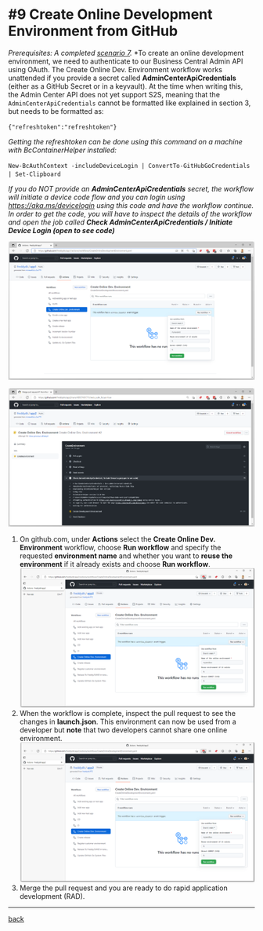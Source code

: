 # #9 Create Online Development Environment from GitHub
*Prerequisites: A completed [scenario 7](7.md).*
*To create an online development environment, we need to authenticate to our Business Central Admin API using OAuth. The Create Online Dev. Environment workflow works unattended if you provide a secret called **AdminCenterApiCredentials** (either as a GitHub Secret or in a keyvault).
At the time when writing this, the Admin Center API does not yet support S2S, meaning that the `AdminCenterApiCredentials` cannot be formatted like explained in section 3, but needs to be formatted as:

`{"refreshtoken":"refreshtoken"}`

*Getting the refreshtoken can be done using this command on a machine with BcContainerHelper installed:*

`New-BcAuthContext -includeDeviceLogin | ConvertTo-GitHubGoCredentials | Set-Clipboard`

*If you do NOT provide an **AdminCenterApiCredentials** secret, the workflow will initiate a device code flow and you can login using https://aka.ms/devicelogin using this code and have the workflow continue. In order to get the code, you will have to inspect the details of the workflow and open the job called **Check AdminCenterApiCredentials / Initiate Device Login (open to see code)***

![Run Workflow](/images/9a.png)

![Devicecode](/images/9b.png)

1. On github.com, under **Actions** select the **Create Online Dev. Environment** workflow, choose **Run workflow** and specify the requested **environment name** and whether you want to **reuse the environment** if it already exists and choose **Run workflow**.
![Run Workflow](/images/9c.png)
1. When the workflow is complete, inspect the pull request to see the changes in **launch.json**. This environment can now be used from a developer but **note** that two developers cannot share one online environment.
![launch.json](/images/9c.png)
1. Merge the pull request and you are ready to do rapid application development (RAD).

---
[back](/README.md)
